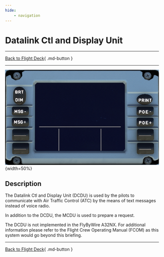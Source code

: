 ```yaml
---
hide:
    - navigation
---
```


# Datalink Ctl and Display Unit

---

[Back to Flight Deck](../flight-deck.md){ .md-button }

---

![Datalink Ctl and Display Unit](../../assets/a32nx-briefing/overhead-panel/DCDU.png "Datalink Ctl and Display Unit"){width=50%}

## Description

The Datalink Ctl and Display Unit (DCDU) is used by the pilots to communicate with Air Traffic Control (ATC) by the means of text messages instead of voice radio.

In addition to the DCDU, the MCDU is used to prepare a request.

The DCDU is not implemented in the FlyByWire A32NX. For additional information please refer to the Flight Crew Operating Manual (FCOM) as this system would go beyond this briefing.

---

[Back to Flight Deck](../flight-deck.md){ .md-button }
